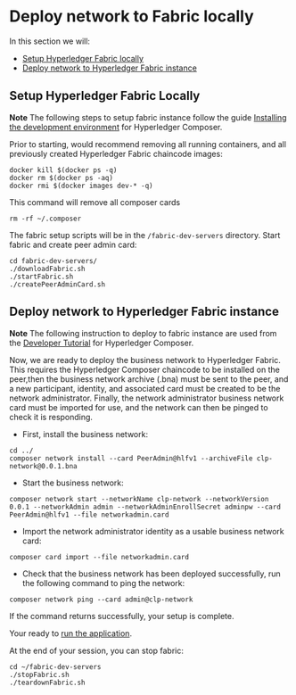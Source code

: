 # Deploy network to Fabric locally

In this section we will:
* [Setup Hyperledger Fabric locally](#setup-hyperledger-fabric-locally)
* [Deploy network to Hyperledger Fabric instance](#deploy-network-to-hyperledger-fabric-instance)

## Setup Hyperledger Fabric Locally

**Note** The following steps to setup fabric instance follow the guide [Installing the development environment](https://hyperledger.github.io/composer/latest/tutorials/developer-tutorial) for Hyperledger Composer.


Prior to starting, would recommend removing all running containers, and all previously created Hyperledger Fabric chaincode images:

```none
docker kill $(docker ps -q)
docker rm $(docker ps -aq)
docker rmi $(docker images dev-* -q)
```

This command will remove all composer cards
```
rm -rf ~/.composer
```

The fabric setup scripts will be in the `/fabric-dev-servers` directory. Start fabric and create peer admin card:

```
cd fabric-dev-servers/
./downloadFabric.sh
./startFabric.sh
./createPeerAdminCard.sh
```

## Deploy network to Hyperledger Fabric instance

**Note** The following instruction to deploy to fabric instance are used from the [Developer Tutorial](https://hyperledger.github.io/composer/latest/tutorials/developer-tutorial) for Hyperledger Composer.


Now, we are ready to deploy the business network to Hyperledger Fabric. This requires the Hyperledger Composer chaincode to be installed on the peer,then the business network archive (.bna) must be sent to the peer, and a new participant, identity, and associated card must be created to be the network administrator. Finally, the network administrator business network card must be imported for use, and the network can then be pinged to check it is responding.

* First, install the business network:

```
cd ../
composer network install --card PeerAdmin@hlfv1 --archiveFile clp-network@0.0.1.bna
```

* Start the business network:

```
composer network start --networkName clp-network --networkVersion 0.0.1 --networkAdmin admin --networkAdminEnrollSecret adminpw --card PeerAdmin@hlfv1 --file networkadmin.card
```

* Import the network administrator identity as a usable business network card:
```
composer card import --file networkadmin.card
```

* Check that the business network has been deployed successfully, run the following command to ping the network:
```
composer network ping --card admin@clp-network
```


If the command returns successfully, your setup is complete.

Your ready to [run the application](../README.md#5-run-application).


At the end of your session, you can stop fabric:

```
cd ~/fabric-dev-servers
./stopFabric.sh
./teardownFabric.sh
```
